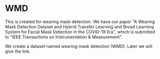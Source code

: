 # WMD
This is created for wearing mask detection. We have our paper "A Wearing Mask Detection Dataset and Hybrid
Transfer Learning and Broad Learning System for Facial Mask Detection In the COVID-19 Era", which is submitted to "IEEE Transactions on Instrumentation & Measurement". 

We create a dataset named wearing mask detection (WMD).  Later we will give the link.
